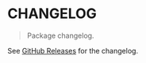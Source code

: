 # CHANGELOG

> Package changelog.

See [GitHub Releases](https://github.com/stdlib-js/number-float64-base-from-binary-string/releases) for the changelog.